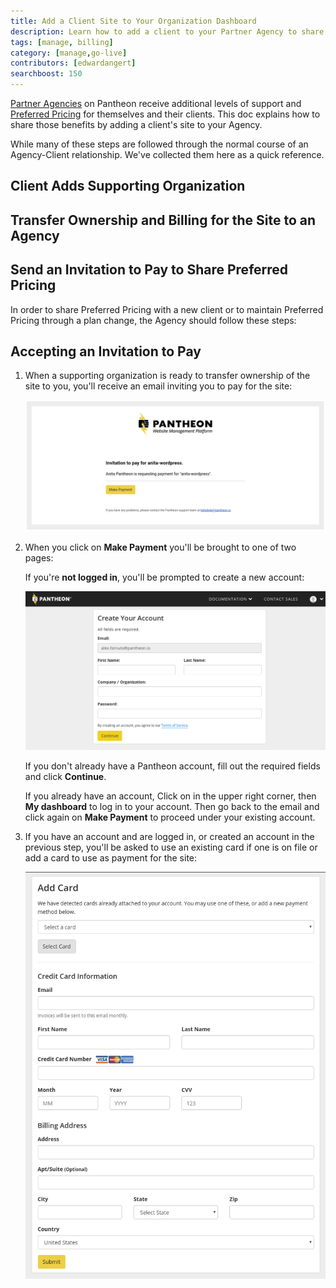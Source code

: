 ```yaml
---
title: Add a Client Site to Your Organization Dashboard
description: Learn how to add a client to your Partner Agency to share special features and pricing.
tags: [manage, billing]
category: [manage,go-live]
contributors: [edwardangert]
searchboost: 150
---
```

[Partner Agencies](https://pantheon.io/plans/partner-program?docs) on Pantheon receive additional levels of support and [Preferred Pricing](https://pantheon.io/plans/agency-preferred-pricing) for themselves and their clients. This doc explains how to share those benefits by adding a client's site to your Agency.

While many of these steps are followed through the normal course of an Agency-Client relationship. We've collected them here as a quick reference.

## Client Adds Supporting Organization

<Partial file="add-supporting-org.md" />

## Transfer Ownership and Billing for the Site to an Agency

<Partial file="transfer-ownership-billing-steps.md" />

## Send an Invitation to Pay to Share Preferred Pricing
In order to share Preferred Pricing with a new client or to maintain Preferred Pricing through a plan change, the Agency should follow these steps:

<Partial file="invite-to-pay.md" />

## Accepting an Invitation to Pay

1. When a supporting organization is ready to transfer ownership of the site to you, you'll receive an email inviting you to pay for the site:

   ![Emailed invitation to pay](../images/dashboard/invitation-to-pay.png)

1. When you click on **Make Payment** you'll be brought to one of two pages:

   If you're **not logged in**, you'll be prompted to create a new account:

   ![Prompt to create an account](../images/dashboard/invitation-new-account.png)

   If you don't already have a Pantheon account, fill out the required fields and click **Continue**.

   If you already have an account, Click on <span class="glyphicons glyphicons-chevron-down"></span> in the upper right corner, then **My dashboard** to log in to your account. Then go back to the email and click again on **Make Payment** to proceed under your existing account.

1. If you have an account and are logged in, or created an account in the previous step, you'll be asked to use an existing card if one is on file or add a card to use as payment for the site:

   ![Add a card to your account](../images/dashboard/add-card.png)
